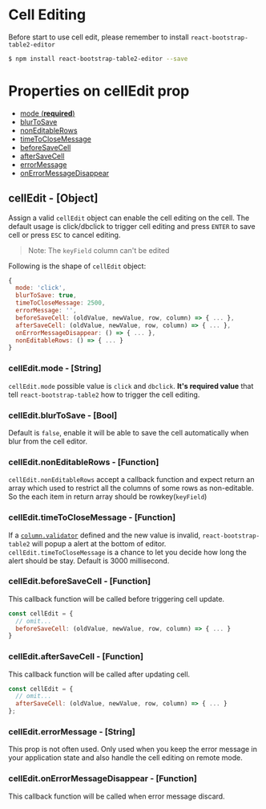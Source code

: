 # Cell Editing
Before start to use cell edit, please remember to install `react-bootstrap-table2-editor`

```sh
$ npm install react-bootstrap-table2-editor --save
```

# Properties on cellEdit prop
* [mode (**required**)](#mode)
* [blurToSave](#blurToSave)
* [nonEditableRows](#nonEditableRows)
* [timeToCloseMessage](#timeToCloseMessage)
* [beforeSaveCell](#beforeSaveCell)
* [afterSaveCell](#afterSaveCell)
* [errorMessage](#errorMessage)
* [onErrorMessageDisappear](#onErrorMessageDisappear)

## <a name='cellEdit'>cellEdit - [Object]</a>
Assign a valid `cellEdit` object can enable the cell editing on the cell. The default usage is click/dbclick to trigger cell editing and press `ENTER` to save cell or press `ESC` to cancel editing.

> Note: The `keyField` column can't be edited

Following is the shape of `cellEdit` object:
```js
{
  mode: 'click',
  blurToSave: true,
  timeToCloseMessage: 2500,
  errorMessage: '',
  beforeSaveCell: (oldValue, newValue, row, column) => { ... },
  afterSaveCell: (oldValue, newValue, row, column) => { ... },
  onErrorMessageDisappear: () => { ... },
  nonEditableRows: () => { ... }
}
```

### <a name='mode'>cellEdit.mode - [String]</a>
`cellEdit.mode` possible value is `click` and `dbclick`. **It's required value** that tell `react-bootstrap-table2` how to trigger the cell editing.

### <a name='blurToSave'>cellEdit.blurToSave - [Bool]</a>
Default is `false`, enable it will be able to save the cell automatically when blur from the cell editor.

### <a name='nonEditableRows'>cellEdit.nonEditableRows - [Function]</a>
`cellEdit.nonEditableRows` accept a callback function and expect return an array which used to restrict all the columns of some rows as non-editable. So the each item in return array should be rowkey(`keyField`)

### <a name='timeToCloseMessage'>cellEdit.timeToCloseMessage - [Function]</a>
If a [`column.validator`](./columns.md#validator) defined and the new value is invalid, `react-bootstrap-table2` will popup a alert at the bottom of editor. `cellEdit.timeToCloseMessage` is a chance to let you decide how long the alert should be stay. Default is 3000 millisecond.

### <a name='beforeSaveCell'>cellEdit.beforeSaveCell - [Function]</a>
This callback function will be called before triggering cell update.

```js
const cellEdit = {
  // omit...
  beforeSaveCell: (oldValue, newValue, row, column) => { ... }
}
```

### <a name='afterSaveCell'>cellEdit.afterSaveCell - [Function]</a>
This callback function will be called after updating cell.

```js
const cellEdit = {
  // omit...
  afterSaveCell: (oldValue, newValue, row, column) => { ... }
};
```

### <a name='errorMessage'>cellEdit.errorMessage - [String]</a>
This prop is not often used. Only used when you keep the error message in your application state and also handle the cell editing on remote mode.

### <a name='onErrorMessageDisappear'>cellEdit.onErrorMessageDisappear - [Function]</a>
This callback function will be called when error message discard.

